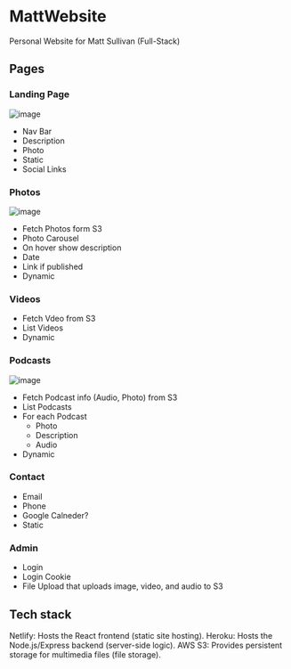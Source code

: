 # MattWebsite
Personal Website for Matt Sullivan (Full-Stack)

## Pages
### Landing Page
![image](https://github.com/user-attachments/assets/2140889a-f348-482f-b6d8-ca0767c4c5aa)
- Nav Bar
- Description
- Photo
- Static
- Social Links
  
### Photos
![image](https://github.com/user-attachments/assets/d83a722c-9ad6-424e-9160-69e52d613aa0)
- Fetch Photos form S3
- Photo Carousel
- On hover show description
- Date
- Link if published
- Dynamic

### Videos
- Fetch Vdeo from S3
- List Videos
- Dynamic

### Podcasts
![image](https://github.com/user-attachments/assets/0b333348-2af9-48b7-bd96-2c30451a016c)
- Fetch Podcast info (Audio, Photo) from S3
- List Podcasts
- For each Podcast
  - Photo
  - Description
  - Audio
- Dynamic

### Contact
- Email
- Phone
- Google Calneder?
- Static

### Admin
- Login
- Login Cookie
- File Upload that uploads image, video, and audio to S3

## Tech stack
Netlify: Hosts the React frontend (static site hosting).
Heroku: Hosts the Node.js/Express backend (server-side logic).
AWS S3: Provides persistent storage for multimedia files (file storage).
